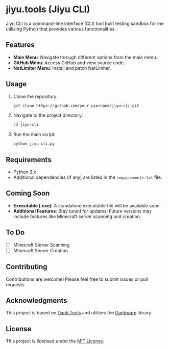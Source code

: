 
# jiyu.tools (Jiyu CLI)

Jiyu CLI is a command-line interface (CLI) tool built testing sandbox for me utilising Python that provides various functionalities.

## Features

- **Main Menu**: Navigate through different options from the main menu.
- **GitHub Menu**: Access GitHub and view source code.
- **NetLimiter Menu**: Install and patch NetLimiter.

## Usage

1. Clone the repository:

    ```bash
    git clone https://github.com/your_username/jiyu-cli.git
    ```

2. Navigate to the project directory:

    ```bash
    cd jiyu-cli
    ```

3. Run the main script:

    ```bash
    python jiyu_cli.py
    ```

## Requirements

- Python 3.x
- Additional dependencies (if any) are listed in the `requirements.txt` file.

## Coming Soon

- **Executable (.exe)**: A standalone executable file will be available soon.
- **Additional Features**: Stay tuned for updates! Future versions may include features like Minecraft server scanning and creation.

## To Do

- [ ] Minecraft Server Scanning
- [ ] Minecraft Server Creation

## Contributing

Contributions are welcome! Please feel free to submit issues or pull requests.

## Acknowledgments

This project is based on [Dank.Tools]([https://dank.tools](https://github.com/SirDank/dank.tool)) and utilizes the [Dankware](https://github.com/SirDank/dankware) library.

## License

This project is licensed under the [MIT License](LICENSE).
